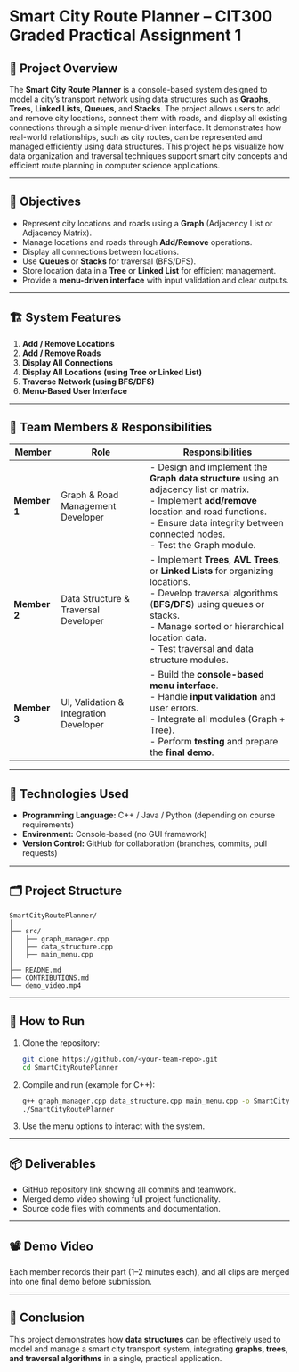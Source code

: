 # Smart City Route Planner – CIT300 Graded Practical Assignment 1

## 🧠 Project Overview
The **Smart City Route Planner** is a console-based system designed to model a city’s transport network using data structures such as **Graphs**, **Trees**, **Linked Lists**, **Queues**, and **Stacks**. The project allows users to add and remove city locations, connect them with roads, and display all existing connections through a simple menu-driven interface. It demonstrates how real-world relationships, such as city routes, can be represented and managed efficiently using data structures. This project helps visualize how data organization and traversal techniques support smart city concepts and efficient route planning in computer science applications.

---

## 🎯 Objectives
- Represent city locations and roads using a **Graph** (Adjacency List or Adjacency Matrix).
- Manage locations and roads through **Add/Remove** operations.
- Display all connections between locations.
- Use **Queues** or **Stacks** for traversal (BFS/DFS).
- Store location data in a **Tree** or **Linked List** for efficient management.
- Provide a **menu-driven interface** with input validation and clear outputs.

---

## 🏗️ System Features
1. **Add / Remove Locations**
2. **Add / Remove Roads**
3. **Display All Connections**
4. **Display All Locations (using Tree or Linked List)**
5. **Traverse Network (using BFS/DFS)**
6. **Menu-Based User Interface**

---

## 👥 Team Members & Responsibilities

| Member | Role | Responsibilities |
|--------|------|------------------|
| **Member 1** | Graph & Road Management Developer | - Design and implement the **Graph data structure** using an adjacency list or matrix.<br> - Implement **add/remove** location and road functions.<br> - Ensure data integrity between connected nodes.<br> - Test the Graph module. |
| **Member 2** | Data Structure & Traversal Developer | - Implement **Trees**, **AVL Trees**, or **Linked Lists** for organizing locations.<br> - Develop traversal algorithms (**BFS/DFS**) using queues or stacks.<br> - Manage sorted or hierarchical location data.<br> - Test traversal and data structure modules. |
| **Member 3** | UI, Validation & Integration Developer | - Build the **console-based menu interface**.<br> - Handle **input validation** and user errors.<br> - Integrate all modules (Graph + Tree).<br> - Perform **testing** and prepare the **final demo**. |

---

## 🧩 Technologies Used
- **Programming Language:** C++ / Java / Python (depending on course requirements)
- **Environment:** Console-based (no GUI framework)
- **Version Control:** GitHub for collaboration (branches, commits, pull requests)

---

## 🗂️ Project Structure
```
SmartCityRoutePlanner/
│
├── src/
│   ├── graph_manager.cpp
│   ├── data_structure.cpp
│   ├── main_menu.cpp
│
├── README.md
├── CONTRIBUTIONS.md
└── demo_video.mp4
```

---

## 🚀 How to Run
1. Clone the repository:
   ```bash
   git clone https://github.com/<your-team-repo>.git
   cd SmartCityRoutePlanner
   ```
2. Compile and run (example for C++):
   ```bash
   g++ graph_manager.cpp data_structure.cpp main_menu.cpp -o SmartCityRoutePlanner
   ./SmartCityRoutePlanner
   ```
3. Use the menu options to interact with the system.

---

## 📦 Deliverables
- GitHub repository link showing all commits and teamwork.
- Merged demo video showing full project functionality.
- Source code files with comments and documentation.

---

## 📽️ Demo Video
Each member records their part (1–2 minutes each), and all clips are merged into one final demo before submission.

---

## 🏁 Conclusion
This project demonstrates how **data structures** can be effectively used to model and manage a smart city transport system, integrating **graphs, trees, and traversal algorithms** in a single, practical application.
